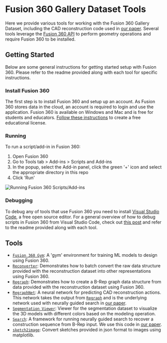 # Fusion 360 Gallery Dataset Tools
Here we provide various tools for working with the Fusion 360 Gallery Dataset, including the CAD reconstruction code used in [our paper](https://arxiv.org/abs/2010.02392). Several tools leverage the [Fusion 360 API](http://help.autodesk.com/view/fusion360/ENU/?guid=GUID-7B5A90C8-E94C-48DA-B16B-430729B734DC) to perform geometry operations and require Fusion 360 to be installed. 

## Getting Started
Below are some general instructions for getting started setup with Fusion 360. Please refer to the readme provided along with each tool for specific instructions.

### Install Fusion 360
The first step is to install Fusion 360 and setup up an account. As Fusion 360 stores data in the cloud, an account is required to login and use the application. Fusion 360 is available on Windows and Mac and is free for students and educators. [Follow these instructions](https://www.autodesk.com/products/fusion-360/students-teachers-educators) to create a free educational license.

### Running 
To run a script/add-in in Fusion 360:

1. Open Fusion 360
2. Go to Tools tab > Add-ins > Scripts and Add-ins
3. In the popup, select the Add-in panel, click the green '+' icon and select the appropriate directory in this repo
4. Click 'Run'

![Running Fusion 360 Scripts/Add-ins](https://help.autodesk.com/sfdcarticles/img/0EM3g0000004S86)


### Debugging
To debug any of tools that use Fusion 360 you need to install [Visual Studio Code](https://code.visualstudio.com/), a free open source editor. For a general overview of how to debug scripts in Fusion 360 from Visual Studio Code, check out [this post](https://modthemachine.typepad.com/my_weblog/2019/09/debug-fusion-360-add-ins.html) and refer to the readme provided along with each tool.


## Tools
- [`Fusion 360 Gym`](fusion360gym): A 'gym' environment for training ML models to design using Fusion 360. 
- [`Reconverter`](reconverter): Demonstrates how to batch convert the raw data structure provided with the reconstruction dataset into other representations using Fusion 360.
- [`Regraph`](regraph): Demonstrates how to create a B-Rep graph data structure from data provided with the reconstruction dataset using Fusion 360.
- [`RegraphNet`](regraphnet): A neural network for predicting CAD reconstruction actions. This network takes the output from [`Regraph`](regraph) and is the underlying network used with neurally guided search in [our paper](https://arxiv.org/abs/2010.02392).
- [`Segmentation Viewer`](segmentation_viewer): Viewer for the segmentation dataset to visualize the 3D models with different colors based on the modeling operation.
- [`Search`](search): A framework for running neurally guided search to recover a construction sequence from B-Rep input. We use this code in [our paper](https://arxiv.org/abs/2010.02392).
- [`sketch2image`](sketch2image): Convert sketches provided in json format to images using matplotlib.

